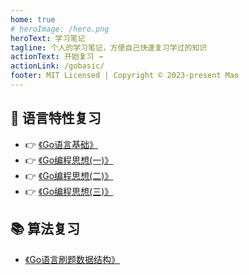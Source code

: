 ```yaml
---
home: true
# heroImage: /hero.png
heroText: 学习笔记
tagline: 个人的学习笔记，方便自己快速复习学过的知识
actionText: 开始复习 →
actionLink: /gobasic/
footer: MIT Licensed | Copyright © 2023-present Mao
---
```


## :tada: 语言特性复习

- :point_right: [《Go语言基础》](/gobasic/)
- :point_right: [《Go编程思想(一)》](/go/part1/)
- :point_right: [《Go编程思想(二)》](/go/part2/)
- :point_right: [《Go编程思想(三)》](/go/part3/)

## :books: 算法复习

- [《Go语言刷题数据结构》](/gobasic/)

